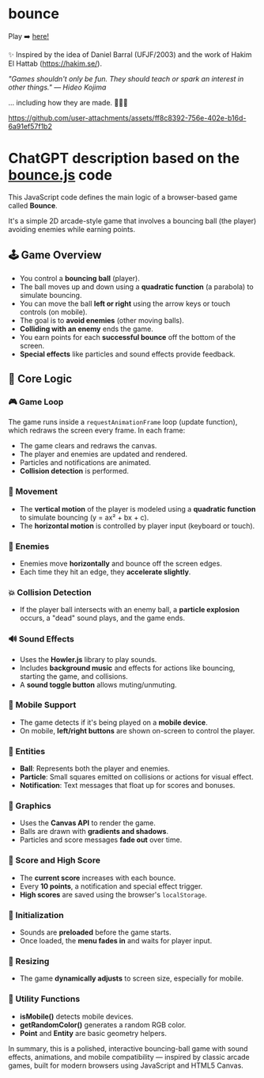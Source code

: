 # bounce 
Play ➡️ <a href="https://uba.github.io/bounce" target="_blank">here!</a>

✨ Inspired by the idea of Daniel Barral (UFJF/2003) and the work of Hakim El Hattab (https://hakim.se/).

*"Games shouldn't only be fun. They should teach or spark an interest in other things." — Hideo Kojima*

... including how they are made. 🧑🏻‍💻

https://github.com/user-attachments/assets/ff8c8392-756e-402e-b16d-6a91ef57f1b2

# ChatGPT description based on the [bounce.js](src/bounce.js) code

This JavaScript code defines the main logic of a browser-based game called **Bounce**.

It's a simple 2D arcade-style game that involves a bouncing ball (the player) avoiding enemies while earning points.

## 🕹️ Game Overview

- You control a **bouncing ball** (player).
- The ball moves up and down using a **quadratic function** (a parabola) to simulate bouncing.
- You can move the ball **left or right** using the arrow keys or touch controls (on mobile).
- The goal is to **avoid enemies** (other moving balls).
- **Colliding with an enemy** ends the game.
- You earn points for each **successful bounce** off the bottom of the screen.
- **Special effects** like particles and sound effects provide feedback.

## 🧠 Core Logic

### 🎮 Game Loop

The game runs inside a `requestAnimationFrame` loop (update function), which redraws the screen every frame. In each frame:

- The game clears and redraws the canvas.
- The player and enemies are updated and rendered.
- Particles and notifications are animated.
- **Collision detection** is performed.

### 🧮 Movement

- The **vertical motion** of the player is modeled using a **quadratic function** to simulate bouncing (y = ax² + bx + c).
- The **horizontal motion** is controlled by player input (keyboard or touch).

### 👾 Enemies

- Enemies move **horizontally** and bounce off the screen edges.
- Each time they hit an edge, they **accelerate slightly**.

### 💥 Collision Detection

- If the player ball intersects with an enemy ball, a **particle explosion** occurs, a "dead" sound plays, and the game ends.

### 🔊 Sound Effects

- Uses the **Howler.js** library to play sounds.
- Includes **background music** and effects for actions like bouncing, starting the game, and collisions.
- A **sound toggle button** allows muting/unmuting.

### 📱 Mobile Support

- The game detects if it's being played on a **mobile device**.
- On mobile, **left/right buttons** are shown on-screen to control the player.

### 🧩 Entities

- **Ball**: Represents both the player and enemies.
- **Particle**: Small squares emitted on collisions or actions for visual effect.
- **Notification**: Text messages that float up for scores and bonuses.

### 🎨 Graphics

- Uses the **Canvas API** to render the game.
- Balls are drawn with **gradients and shadows**.
- Particles and score messages **fade out** over time.

### 💾 Score and High Score

- The **current score** increases with each bounce.
- Every **10 points**, a notification and special effect trigger.
- **High scores** are saved using the browser's `localStorage`.

### 🚀 Initialization

- Sounds are **preloaded** before the game starts.
- Once loaded, the **menu fades in** and waits for player input.

### 📐 Resizing

- The game **dynamically adjusts** to screen size, especially for mobile.

### 🧪 Utility Functions

- **isMobile()** detects mobile devices.
- **getRandomColor()** generates a random RGB color.
- **Point** and **Entity** are basic geometry helpers.

In summary, this is a polished, interactive bouncing-ball game with sound effects, animations, and mobile compatibility — inspired by classic arcade games, built for modern browsers using JavaScript and HTML5 Canvas.
